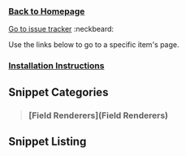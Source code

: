 ### [Back to Homepage](/../../) ###
[Go to issue tracker](/../../issues)  :neckbeard:

Use the links below to go to a specific item's page.

### [Installation Instructions](INSTALLATION.md) ###

## Snippet Categories ##

> ### [Field Renderers](Field Renderers) ###

## Snippet Listing ##

> ### []() ###




